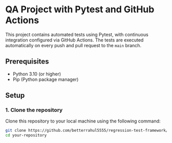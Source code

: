 # QA Project with Pytest and GitHub Actions

This project contains automated tests using Pytest, with continuous integration configured via GitHub Actions. The tests are executed automatically on every push and pull request to the `main` branch.

## Prerequisites

- Python 3.10 (or higher)
- Pip (Python package manager)

## Setup

### 1. Clone the repository
Clone this repository to your local machine using the following command:

```bash
git clone https://github.com/betterrahul5555/regression-test-framework/
cd your-repository
